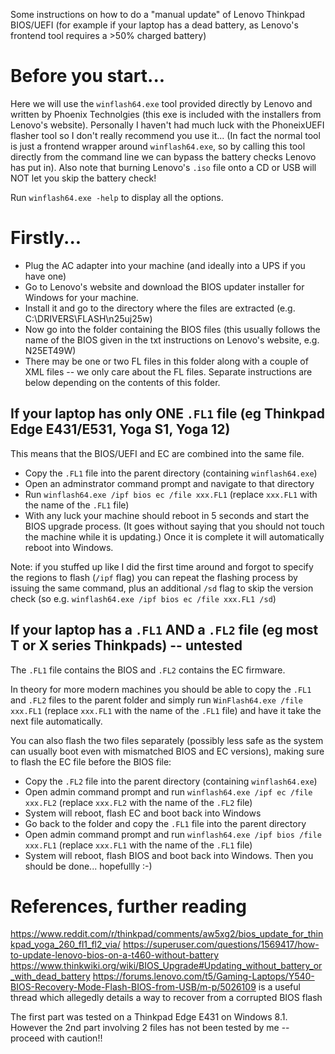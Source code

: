 Some instructions on how to do a "manual update" of Lenovo Thinkpad BIOS/UEFI (for example if your laptop has a dead battery, as Lenovo's frontend tool requires a >50% charged battery)

# Before you start...
Here we will use the `winflash64.exe` tool provided directly by Lenovo and written by Phoenix Technolgies (this exe is included with the installers from Lenovo's website). 
Personally I haven't had much luck with the PhoneixUEFI flasher tool so I don't really recommend you use it...
(In fact the normal tool is just a frontend wrapper around `winflash64.exe`, so by calling this tool directly from the command line we can bypass the battery checks Lenovo has put in).
Also note that burning Lenovo's `.iso` file onto a CD or USB will NOT let you skip the battery check!

Run `winflash64.exe -help` to display all the options.

# Firstly...
 - Plug the AC adapter into your machine (and ideally into a UPS if you have one)
 - Go to Lenovo's website and download the BIOS updater installer for Windows for your machine.
 - Install it and go to the directory where the files are extracted (e.g. C:\DRIVERS\FLASH\n25uj25w)
 - Now go into the folder containing the BIOS files (this usually follows the name of the BIOS given in the txt instructions on Lenovo's website, e.g. N25ET49W)
 - There may be one or two FL files in this folder along with a couple of XML files -- we only care about the FL files. Separate instructions are below depending on the contents of this folder. 

## If your laptop has only ONE `.FL1` file (eg Thinkpad Edge E431/E531, Yoga S1, Yoga 12)
This means that the BIOS/UEFI and EC are combined into the same file.

 - Copy the `.FL1` file into the parent directory (containing `winflash64.exe`)
 - Open an adminstrator command prompt and navigate to that directory
 - Run `winflash64.exe /ipf bios ec /file xxx.FL1` (replace `xxx.FL1` with the name of the `.FL1` file)
 - With any luck your machine should reboot in 5 seconds and start the BIOS upgrade process. (It goes without saying that you should not touch the machine while it is updating.) Once it is complete it will automatically reboot into Windows.

Note: if you stuffed up like I did the first time around and forgot to specify the regions to flash (`/ipf` flag) you can repeat the flashing process by issuing the same command, plus an additional `/sd` flag to skip the version check (so e.g. `winflash64.exe /ipf bios ec /file xxx.FL1 /sd`)

## If your laptop has a `.FL1` AND a `.FL2` file (eg most T or X series Thinkpads) -- untested
The `.FL1` file contains the BIOS and `.FL2` contains the EC firmware.

In theory for more modern machines you should be able to copy the `.FL1` and `.FL2` files to the parent folder and simply run `WinFlash64.exe /file xxx.FL1` (replace `xxx.FL1` with the name of the `.FL1` file) and have it take the next file automatically. 

You can also flash the two files separately (possibly less safe as the system can usually boot even with mismatched BIOS and EC versions), making sure to flash the EC file before the BIOS file:

 - Copy the `.FL2` file into the parent directory (containing `winflash64.exe`)
 - Open admin command prompt and run `winflash64.exe /ipf ec /file xxx.FL2` (replace `xxx.FL2` with the name of the `.FL2` file)
 - System will reboot, flash EC and boot back into Windows
 - Go back to the folder and copy the `.FL1` file into the parent directory
 - Open admin command prompt and run `winflash64.exe /ipf bios /file xxx.FL1` (replace `xxx.FL1` with the name of the `.FL1` file)
 - System will reboot, flash BIOS and boot back into Windows. Then you should be done... hopefullly :-)

# References, further reading
https://www.reddit.com/r/thinkpad/comments/aw5xg2/bios_update_for_thinkpad_yoga_260_fl1_fl2_via/
https://superuser.com/questions/1569417/how-to-update-lenovo-bios-on-a-t460-without-battery
https://www.thinkwiki.org/wiki/BIOS_Upgrade#Updating_without_battery_or_with_dead_battery
https://forums.lenovo.com/t5/Gaming-Laptops/Y540-BIOS-Recovery-Mode-Flash-BIOS-from-USB/m-p/5026109 is a useful thread which allegedly details a way to recover from a corrupted BIOS flash

The first part was tested on a Thinkpad Edge E431 on Windows 8.1. However the 2nd part involving 2 files has not been tested by me -- proceed with caution!!
